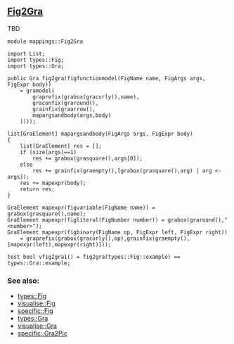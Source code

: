 ## [Fig2Gra](https://github.com/grammarware/bx-parsing/blob/master/src/mappings/Fig2Gra.rsc)

TBD

```
module mappings::Fig2Gra

import List;
import types::Fig;
import types::Gra;

public Gra fig2gra(figfunctionmodel(FigName name, FigArgs args, FigExpr body))
    = gramodel(
        graprefix(grabox(gracurly(),name),
        graconfix(graround(),
        grainfix(graarrow(),
        mapargsandbody(args,body)
    ))));

list[GraElement] mapargsandbody(FigArgs args, FigExpr body)
{
    list[GraElement] res = [];
    if (size(args)==1)
        res += grabox(grasquare(),args[0]);
    else
        res += grainfix(graempty(),[grabox(grasquare(),arg) | arg <- args]);
    res += mapexpr(body);
    return res;
}

GraElement mapexpr(figvariable(FigName name)) = grabox(grasquare(),name);
GraElement mapexpr(figliteral(FigNumber number)) = grabox(graround(),"<number>");
GraElement mapexpr(figbinary(FigName op, FigExpr left, FigExpr right))
    = graprefix(grabox(gracurly(),op),grainfix(graempty(),[mapexpr(left),mapexpr(right)]));

test bool vfig2gra1() = fig2gra(types::Fig::example) == types::Gra::example;
```

### See also:
* [types::Fig](https://github.com/grammarware/bx-parsing/blob/master/src/types/Fig.rsc)
* [visualise::Fig](https://github.com/grammarware/bx-parsing/blob/master/src/visualise/Fig.rsc)
* [specific::Fig](https://github.com/grammarware/bx-parsing/blob/master/src/specific/Fig.rsc)
* [types::Gra](https://github.com/grammarware/bx-parsing/blob/master/src/types/Gra.rsc)
* [visualise::Gra](https://github.com/grammarware/bx-parsing/blob/master/src/visualise/Gra.rsc)
* [specific::Gra2Pic](https://github.com/grammarware/bx-parsing/blob/master/src/specific/Gra2Pic.rsc)
